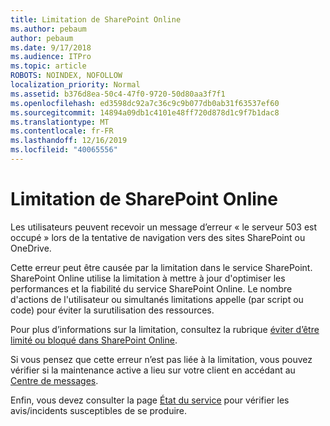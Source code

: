 ```yaml
---
title: Limitation de SharePoint Online
ms.author: pebaum
author: pebaum
ms.date: 9/17/2018
ms.audience: ITPro
ms.topic: article
ROBOTS: NOINDEX, NOFOLLOW
localization_priority: Normal
ms.assetid: b376d8ea-50c4-47f0-9720-50d80aa3f7f1
ms.openlocfilehash: ed3598dc92a7c36c9c9b077db0ab31f63537ef60
ms.sourcegitcommit: 14894a09db1c4101e48ff720d878d1c9f7b1dac8
ms.translationtype: MT
ms.contentlocale: fr-FR
ms.lasthandoff: 12/16/2019
ms.locfileid: "40065556"
---
```

# <a name="sharepoint-online-throttling"></a>Limitation de SharePoint Online

Les utilisateurs peuvent recevoir un message d’erreur « le serveur 503 est occupé » lors de la tentative de navigation vers des sites SharePoint ou OneDrive. 

Cette erreur peut être causée par la limitation dans le service SharePoint. SharePoint Online utilise la limitation à mettre à jour d'optimiser les performances et la fiabilité du service SharePoint Online. Le nombre d'actions de l'utilisateur ou simultanés limitations appelle (par script ou code) pour éviter la surutilisation des ressources. 

Pour plus d’informations sur la limitation, consultez la rubrique [éviter d’être limité ou bloqué dans SharePoint Online](https://docs.microsoft.com/sharepoint/dev/general-development/how-to-avoid-getting-throttled-or-blocked-in-sharepoint-online).

Si vous pensez que cette erreur n’est pas liée à la limitation, vous pouvez vérifier si la maintenance active a lieu sur votre client en accédant au [Centre de messages](https://portal.office.com/adminportal/home#/MessageCenter).

 Enfin, vous devez consulter la page [État du service](https://portal.office.com/adminportal/home#/servicehealth) pour vérifier les avis/incidents susceptibles de se produire.

